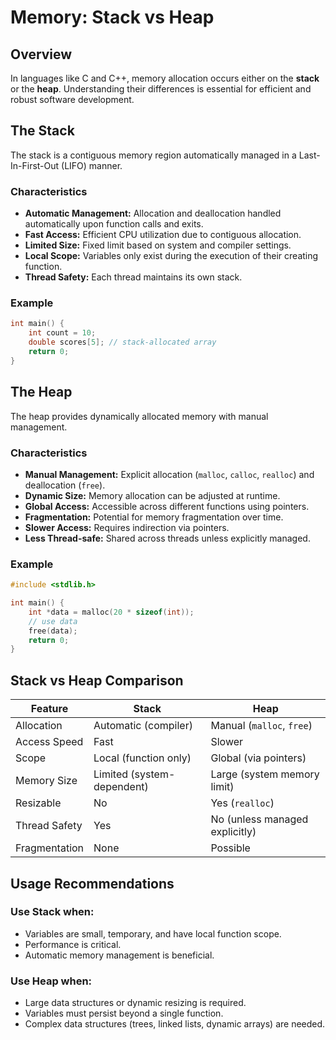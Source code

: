 # Memory: Stack vs Heap

## Overview

In languages like C and C++, memory allocation occurs either on the **stack** or the **heap**. Understanding their differences is essential for efficient and robust software development.

## The Stack

The stack is a contiguous memory region automatically managed in a Last-In-First-Out (LIFO) manner.

### Characteristics

- **Automatic Management:** Allocation and deallocation handled automatically upon function calls and exits.
- **Fast Access:** Efficient CPU utilization due to contiguous allocation.
- **Limited Size:** Fixed limit based on system and compiler settings.
- **Local Scope:** Variables only exist during the execution of their creating function.
- **Thread Safety:** Each thread maintains its own stack.

### Example

```c
int main() {
    int count = 10;
    double scores[5]; // stack-allocated array
    return 0;
}
```

## The Heap

The heap provides dynamically allocated memory with manual management.

### Characteristics

- **Manual Management:** Explicit allocation (`malloc`, `calloc`, `realloc`) and deallocation (`free`).
- **Dynamic Size:** Memory allocation can be adjusted at runtime.
- **Global Access:** Accessible across different functions using pointers.
- **Fragmentation:** Potential for memory fragmentation over time.
- **Slower Access:** Requires indirection via pointers.
- **Less Thread-safe:** Shared across threads unless explicitly managed.

### Example

```c
#include <stdlib.h>

int main() {
    int *data = malloc(20 * sizeof(int));
    // use data
    free(data);
    return 0;
}
```

## Stack vs Heap Comparison

| Feature       | Stack                      | Heap                           |
| ------------- | -------------------------- | ------------------------------ |
| Allocation    | Automatic (compiler)       | Manual (`malloc`, `free`)      |
| Access Speed  | Fast                       | Slower                         |
| Scope         | Local (function only)      | Global (via pointers)          |
| Memory Size   | Limited (system-dependent) | Large (system memory limit)    |
| Resizable     | No                         | Yes (`realloc`)                |
| Thread Safety | Yes                        | No (unless managed explicitly) |
| Fragmentation | None                       | Possible                       |

## Usage Recommendations

### Use Stack when:

- Variables are small, temporary, and have local function scope.
- Performance is critical.
- Automatic memory management is beneficial.

### Use Heap when:

- Large data structures or dynamic resizing is required.
- Variables must persist beyond a single function.
- Complex data structures (trees, linked lists, dynamic arrays) are needed.
